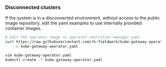 
### Disconnected clusters

If the system is in a disconnected environment, without access to the public image repository, edit the yaml examples to use internally provided container images.

``` bash
# Edit the operator image in operator-controller-manager.yaml
curl https://raw.githubusercontent.com/rh-fieldwork/kube-gateway-operator/main/deploy/kube-gateway-operator.yaml \
    -o kube-gateway-operator.yaml

vim kube-gateway-operator.yaml
kubectl create -f kube-gateway-operator.yaml
```
